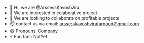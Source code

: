 - 👋 Hi, we are @ArssessKavoshVira
- 👀 We are interested in colaborative project
- 💞️ We are looking to collaborate on profitable projects
- 📫 contact us via email: arssesskavoshvirafarnood@gmail.com
- 😄 Pronouns: Company
- ⚡ Fun fact: NotYet

<!---
ArssessKavoshVira/ArssessKavoshVira is a ✨ special ✨ repository because its `README.md` (this file) appears on your GitHub profile.
You can click the Preview link to take a look at your changes.
--->
